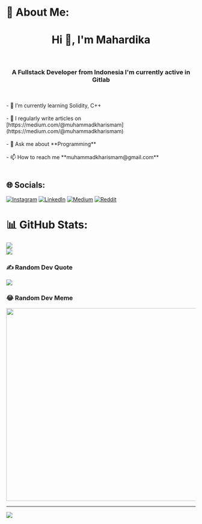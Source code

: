 # 💫 About Me:
<h1 align="center">Hi 👋, I'm Mahardika</h1><br><h3 align="center">A Fullstack Developer from Indonesia I'm currently active in Gitlab</h3><br><br>- <!-- 🔭 I’m currently working on **Native Productions and Mulia University**<br><br>- --> 🌱 I’m currently learning Solidity, C++<br><br>- 📝 I regularly write articles on [https://medium.com/@muhammadkharismam](https://medium.com/@muhammadkharismam)<br><br>- 💬 Ask me about **Programming**<br><br>- 📫 How to reach me **muhammadkharismam@gmail.com**<br><br>

## 🌐 Socials:
[![Instagram](https://img.shields.io/badge/Instagram-%23E4405F.svg?logo=Instagram&logoColor=white)](https://instagram.com/dika.tsx) [![LinkedIn](https://img.shields.io/badge/LinkedIn-%230077B5.svg?logo=linkedin&logoColor=white)](https://linkedin.com/in/https://www.linkedin.com/in/muhammad-kharisma-mahardika-aa987b189/) [![Medium](https://img.shields.io/badge/Medium-12100E?logo=medium&logoColor=white)](https://medium.com/@muhammadkharismam) [![Reddit](https://img.shields.io/badge/Reddit-%23FF4500.svg?logo=Reddit&logoColor=white)](https://reddit.com/user/Corazon_ID) 
# 📊 GitHub Stats:
![](https://github-readme-stats.vercel.app/api?username=akidarhama&theme=blueberry&hide_border=false&include_all_commits=false&count_private=false)<br/>
![](https://github-readme-streak-stats.herokuapp.com/?user=akidarhama&theme=blueberry&hide_border=false)<br/>

### ✍️ Random Dev Quote
![](https://quotes-github-readme.vercel.app/api?type=horizontal&theme=tokyonight)

### 😂 Random Dev Meme
<img src="https://random-memer.herokuapp.com/" width="512px"/>

---
[![](https://visitcount.itsvg.in/api?id=dooffyy&icon=0&color=0)](https://visitcount.itsvg.in)
